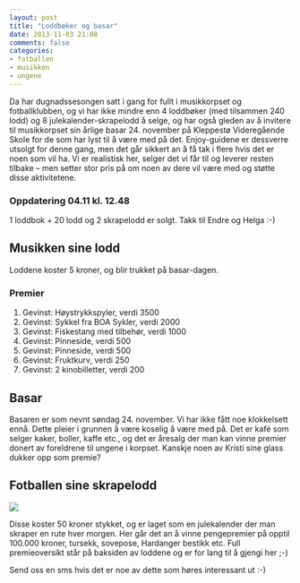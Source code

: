 ```yaml
---
layout: post
title: "Loddbøker og basar"
date: 2013-11-03 21:08
comments: false
categories: 
- fotballen
- musikken
- ungene
---
```


Da har dugnadssesongen satt i gang for fullt i musikkorpset og fotballklubben, og vi har ikke mindre enn 4 loddbøker (med tilsammen 240 lodd) og 8 julekalender-skrapelodd å selge, og har også gleden av å invitere til musikkorpset sin årlige basar 24. november på Kleppestø Videregående Skole for de som har lyst til å være med på det. Enjoy-guidene er dessverre utsolgt for denne gang, men det går sikkert an å få tak i flere hvis det er noen som vil ha. Vi er realistisk her, selger det vi får til og leverer resten tilbake – men setter stor pris på om noen av dere vil være med og støtte disse aktivitetene.

### Oppdatering 04.11 kl. 12.48

1 loddbok + 20 lodd og 2 skrapelodd er solgt. Takk til Endre og Helga :-)


Musikken sine lodd
------------------

Loddene koster 5 kroner, og blir trukket på basar-dagen.

### Premier

1. Gevinst: Høystrykkspyler, verdi 3500
2. Gevinst: Sykkel fra BOA Sykler, verdi 2000
3. Gevinst: Fiskestang med tilbehør, verdi 1000
4. Gevinst: Pinneside, verdi 500
5. Gevinst: Pinneside, verdi 500
6. Gevinst: Fruktkurv, verdi 250
7. Gevinst: 2 kinobilletter, verdi 200


Basar
-----
Basaren er som nevnt søndag 24. november. Vi har ikke fått noe klokkelsett ennå. Dette pleier i grunnen å være koselig å være med på. Det er kafé som selger kaker, boller, kaffe etc., og det er åresalg der man kan vinne premier donert av foreldrene til ungene i korpset. Kanskje noen av Kristi sine glass dukker opp som premie?

Fotballen sine skrapelodd
-------------------------

<img src="//s3-eu-west-1.amazonaws.com/kristiogvictor/skrapelodd.jpg">

Disse koster 50 kroner stykket, og er laget som en julekalender der man skraper en rute hver morgen. Her går det an å vinne pengepremier på opptil 100.000 kroner, tursekk, sovepose, Hardanger bestikk etc. Full premieoversikt står på baksiden av loddene og er for lang til å gjengi her ;-)

Send oss en sms hvis det er noe av dette som høres interessant ut :-)

